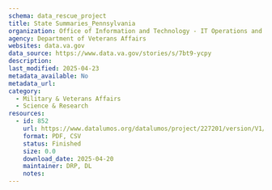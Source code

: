 ```yaml
---
schema: data_rescue_project 
title: State Summaries_Pennsylvania
organization: Office of Information and Technology - IT Operations and Services (ITOPS)
agency: Department of Veterans Affairs
websites: data.va.gov
data_source: https://www.data.va.gov/stories/s/7bt9-ycpy
description: 
last_modified: 2025-04-23
metadata_available: No
metadata_url: 
category:
  - Military & Veterans Affairs 
  - Science & Research 
resources:
  - id: 852
    url: https://www.datalumos.org/datalumos/project/227201/version/V1/view
    format: PDF, CSV
    status: Finished
    size: 0.0
    download_date: 2025-04-20
    maintainer: DRP, DL
    notes: 
---
```

